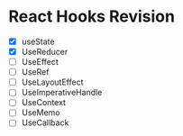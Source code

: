 # React Hooks Revision

- [x] useState
- [x] UseReducer
- [ ] UseEffect
- [ ] UseRef
- [ ] UseLayoutEffect
- [ ] UseImperativeHandle
- [ ] UseContext
- [ ] UseMemo
- [ ] UseCallback
